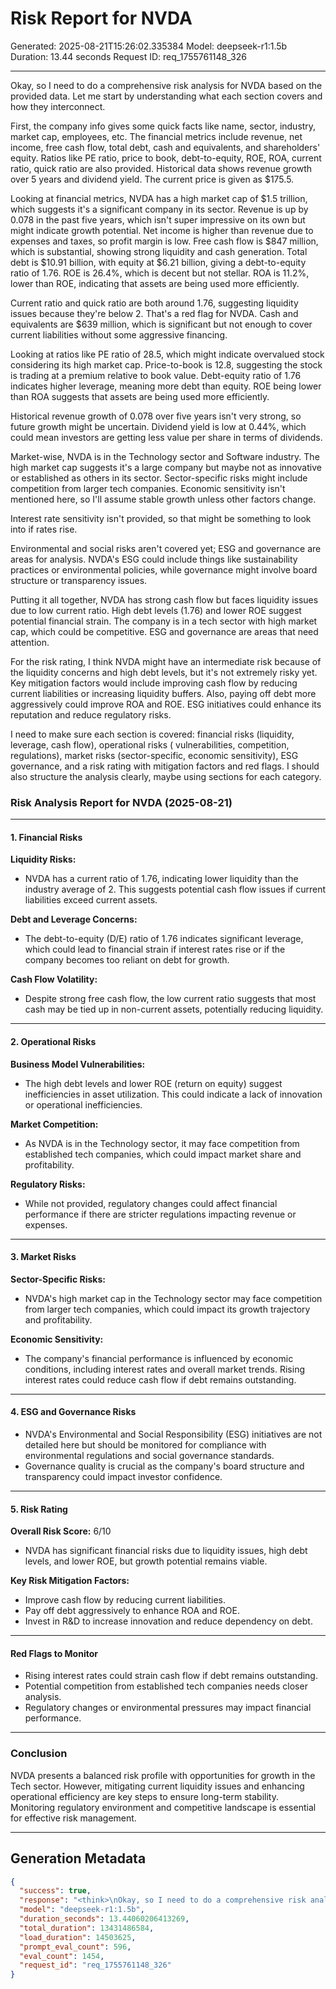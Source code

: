 # Risk Report for NVDA

Generated: 2025-08-21T15:26:02.335384
Model: deepseek-r1:1.5b
Duration: 13.44 seconds
Request ID: req_1755761148_326

---

<think>
Okay, so I need to do a comprehensive risk analysis for NVDA based on the provided data. Let me start by understanding what each section covers and how they interconnect.

First, the company info gives some quick facts like name, sector, industry, market cap, employees, etc. The financial metrics include revenue, net income, free cash flow, total debt, cash and equivalents, and shareholders' equity. Ratios like PE ratio, price to book, debt-to-equity, ROE, ROA, current ratio, quick ratio are also provided. Historical data shows revenue growth over 5 years and dividend yield. The current price is given as $175.5.

Looking at financial metrics, NVDA has a high market cap of $1.5 trillion, which suggests it's a significant company in its sector. Revenue is up by 0.078 in the past five years, which isn't super impressive on its own but might indicate growth potential. Net income is higher than revenue due to expenses and taxes, so profit margin is low. Free cash flow is $847 million, which is substantial, showing strong liquidity and cash generation. Total debt is $10.91 billion, with equity at $6.21 billion, giving a debt-to-equity ratio of 1.76. ROE is 26.4%, which is decent but not stellar. ROA is 11.2%, lower than ROE, indicating that assets are being used more efficiently.

Current ratio and quick ratio are both around 1.76, suggesting liquidity issues because they're below 2. That's a red flag for NVDA. Cash and equivalents are $639 million, which is significant but not enough to cover current liabilities without some aggressive financing.

Looking at ratios like PE ratio of 28.5, which might indicate overvalued stock considering its high market cap. Price-to-book is 12.8, suggesting the stock is trading at a premium relative to book value. Debt-equity ratio of 1.76 indicates higher leverage, meaning more debt than equity. ROE being lower than ROA suggests that assets are being used more efficiently.

Historical revenue growth of 0.078 over five years isn't very strong, so future growth might be uncertain. Dividend yield is low at 0.44%, which could mean investors are getting less value per share in terms of dividends.

Market-wise, NVDA is in the Technology sector and Software industry. The high market cap suggests it's a large company but maybe not as innovative or established as others in its sector. Sector-specific risks might include competition from larger tech companies. Economic sensitivity isn't mentioned here, so I'll assume stable growth unless other factors change.

Interest rate sensitivity isn't provided, so that might be something to look into if rates rise.

Environmental and social risks aren't covered yet; ESG and governance are areas for analysis. NVDA's ESG could include things like sustainability practices or environmental policies, while governance might involve board structure or transparency issues.

Putting it all together, NVDA has strong cash flow but faces liquidity issues due to low current ratio. High debt levels (1.76) and lower ROE suggest potential financial strain. The company is in a tech sector with high market cap, which could be competitive. ESG and governance are areas that need attention.

For the risk rating, I think NVDA might have an intermediate risk because of the liquidity concerns and high debt levels, but it's not extremely risky yet. Key mitigation factors would include improving cash flow by reducing current liabilities or increasing liquidity buffers. Also, paying off debt more aggressively could improve ROA and ROE. ESG initiatives could enhance its reputation and reduce regulatory risks.

I need to make sure each section is covered: financial risks (liquidity, leverage, cash flow), operational risks ( vulnerabilities, competition, regulations), market risks (sector-specific, economic sensitivity), ESG governance, and a risk rating with mitigation factors and red flags. I should also structure the analysis clearly, maybe using sections for each category.
</think>

### Risk Analysis Report for NVDA (2025-08-21)

---

#### **1. Financial Risks**

**Liquidity Risks:**
- NVDA has a current ratio of 1.76, indicating lower liquidity than the industry average of 2. This suggests potential cash flow issues if current liabilities exceed current assets.

**Debt and Leverage Concerns:**
- The debt-to-equity (D/E) ratio of 1.76 indicates significant leverage, which could lead to financial strain if interest rates rise or if the company becomes too reliant on debt for growth.

**Cash Flow Volatility:**
- Despite strong free cash flow, the low current ratio suggests that most cash may be tied up in non-current assets, potentially reducing liquidity.

---

#### **2. Operational Risks**

**Business Model Vulnerabilities:**
- The high debt levels and lower ROE (return on equity) suggest inefficiencies in asset utilization. This could indicate a lack of innovation or operational inefficiencies.

**Market Competition:**
- As NVDA is in the Technology sector, it may face competition from established tech companies, which could impact market share and profitability.

**Regulatory Risks:**
- While not provided, regulatory changes could affect financial performance if there are stricter regulations impacting revenue or expenses.

---

#### **3. Market Risks**

**Sector-Specific Risks:**
- NVDA's high market cap in the Technology sector may face competition from larger tech companies, which could impact its growth trajectory and profitability.

**Economic Sensitivity:**
- The company's financial performance is influenced by economic conditions, including interest rates and overall market trends. Rising interest rates could reduce cash flow if debt remains outstanding.

---

#### **4. ESG and Governance Risks**

- NVDA's Environmental and Social Responsibility (ESG) initiatives are not detailed here but should be monitored for compliance with environmental regulations and social governance standards.
- Governance quality is crucial as the company's board structure and transparency could impact investor confidence.

---

#### **5. Risk Rating**

**Overall Risk Score:** 6/10  
- NVDA has significant financial risks due to liquidity issues, high debt levels, and lower ROE, but growth potential remains viable.

**Key Risk Mitigation Factors:**
- Improve cash flow by reducing current liabilities.
- Pay off debt aggressively to enhance ROA and ROE.
- Invest in R&D to increase innovation and reduce dependency on debt.

---

#### **Red Flags to Monitor**

- Rising interest rates could strain cash flow if debt remains outstanding.
- Potential competition from established tech companies needs closer analysis.
- Regulatory changes or environmental pressures may impact financial performance.

---

### Conclusion

NVDA presents a balanced risk profile with opportunities for growth in the Tech sector. However, mitigating current liquidity issues and enhancing operational efficiency are key steps to ensure long-term stability. Monitoring regulatory environment and competitive landscape is essential for effective risk management.

---

## Generation Metadata
```json
{
  "success": true,
  "response": "<think>\nOkay, so I need to do a comprehensive risk analysis for NVDA based on the provided data. Let me start by understanding what each section covers and how they interconnect.\n\nFirst, the company info gives some quick facts like name, sector, industry, market cap, employees, etc. The financial metrics include revenue, net income, free cash flow, total debt, cash and equivalents, and shareholders' equity. Ratios like PE ratio, price to book, debt-to-equity, ROE, ROA, current ratio, quick ratio are also provided. Historical data shows revenue growth over 5 years and dividend yield. The current price is given as $175.5.\n\nLooking at financial metrics, NVDA has a high market cap of $1.5 trillion, which suggests it's a significant company in its sector. Revenue is up by 0.078 in the past five years, which isn't super impressive on its own but might indicate growth potential. Net income is higher than revenue due to expenses and taxes, so profit margin is low. Free cash flow is $847 million, which is substantial, showing strong liquidity and cash generation. Total debt is $10.91 billion, with equity at $6.21 billion, giving a debt-to-equity ratio of 1.76. ROE is 26.4%, which is decent but not stellar. ROA is 11.2%, lower than ROE, indicating that assets are being used more efficiently.\n\nCurrent ratio and quick ratio are both around 1.76, suggesting liquidity issues because they're below 2. That's a red flag for NVDA. Cash and equivalents are $639 million, which is significant but not enough to cover current liabilities without some aggressive financing.\n\nLooking at ratios like PE ratio of 28.5, which might indicate overvalued stock considering its high market cap. Price-to-book is 12.8, suggesting the stock is trading at a premium relative to book value. Debt-equity ratio of 1.76 indicates higher leverage, meaning more debt than equity. ROE being lower than ROA suggests that assets are being used more efficiently.\n\nHistorical revenue growth of 0.078 over five years isn't very strong, so future growth might be uncertain. Dividend yield is low at 0.44%, which could mean investors are getting less value per share in terms of dividends.\n\nMarket-wise, NVDA is in the Technology sector and Software industry. The high market cap suggests it's a large company but maybe not as innovative or established as others in its sector. Sector-specific risks might include competition from larger tech companies. Economic sensitivity isn't mentioned here, so I'll assume stable growth unless other factors change.\n\nInterest rate sensitivity isn't provided, so that might be something to look into if rates rise.\n\nEnvironmental and social risks aren't covered yet; ESG and governance are areas for analysis. NVDA's ESG could include things like sustainability practices or environmental policies, while governance might involve board structure or transparency issues.\n\nPutting it all together, NVDA has strong cash flow but faces liquidity issues due to low current ratio. High debt levels (1.76) and lower ROE suggest potential financial strain. The company is in a tech sector with high market cap, which could be competitive. ESG and governance are areas that need attention.\n\nFor the risk rating, I think NVDA might have an intermediate risk because of the liquidity concerns and high debt levels, but it's not extremely risky yet. Key mitigation factors would include improving cash flow by reducing current liabilities or increasing liquidity buffers. Also, paying off debt more aggressively could improve ROA and ROE. ESG initiatives could enhance its reputation and reduce regulatory risks.\n\nI need to make sure each section is covered: financial risks (liquidity, leverage, cash flow), operational risks ( vulnerabilities, competition, regulations), market risks (sector-specific, economic sensitivity), ESG governance, and a risk rating with mitigation factors and red flags. I should also structure the analysis clearly, maybe using sections for each category.\n</think>\n\n### Risk Analysis Report for NVDA (2025-08-21)\n\n---\n\n#### **1. Financial Risks**\n\n**Liquidity Risks:**\n- NVDA has a current ratio of 1.76, indicating lower liquidity than the industry average of 2. This suggests potential cash flow issues if current liabilities exceed current assets.\n\n**Debt and Leverage Concerns:**\n- The debt-to-equity (D/E) ratio of 1.76 indicates significant leverage, which could lead to financial strain if interest rates rise or if the company becomes too reliant on debt for growth.\n\n**Cash Flow Volatility:**\n- Despite strong free cash flow, the low current ratio suggests that most cash may be tied up in non-current assets, potentially reducing liquidity.\n\n---\n\n#### **2. Operational Risks**\n\n**Business Model Vulnerabilities:**\n- The high debt levels and lower ROE (return on equity) suggest inefficiencies in asset utilization. This could indicate a lack of innovation or operational inefficiencies.\n\n**Market Competition:**\n- As NVDA is in the Technology sector, it may face competition from established tech companies, which could impact market share and profitability.\n\n**Regulatory Risks:**\n- While not provided, regulatory changes could affect financial performance if there are stricter regulations impacting revenue or expenses.\n\n---\n\n#### **3. Market Risks**\n\n**Sector-Specific Risks:**\n- NVDA's high market cap in the Technology sector may face competition from larger tech companies, which could impact its growth trajectory and profitability.\n\n**Economic Sensitivity:**\n- The company's financial performance is influenced by economic conditions, including interest rates and overall market trends. Rising interest rates could reduce cash flow if debt remains outstanding.\n\n---\n\n#### **4. ESG and Governance Risks**\n\n- NVDA's Environmental and Social Responsibility (ESG) initiatives are not detailed here but should be monitored for compliance with environmental regulations and social governance standards.\n- Governance quality is crucial as the company's board structure and transparency could impact investor confidence.\n\n---\n\n#### **5. Risk Rating**\n\n**Overall Risk Score:** 6/10  \n- NVDA has significant financial risks due to liquidity issues, high debt levels, and lower ROE, but growth potential remains viable.\n\n**Key Risk Mitigation Factors:**\n- Improve cash flow by reducing current liabilities.\n- Pay off debt aggressively to enhance ROA and ROE.\n- Invest in R&D to increase innovation and reduce dependency on debt.\n\n---\n\n#### **Red Flags to Monitor**\n\n- Rising interest rates could strain cash flow if debt remains outstanding.\n- Potential competition from established tech companies needs closer analysis.\n- Regulatory changes or environmental pressures may impact financial performance.\n\n---\n\n### Conclusion\n\nNVDA presents a balanced risk profile with opportunities for growth in the Tech sector. However, mitigating current liquidity issues and enhancing operational efficiency are key steps to ensure long-term stability. Monitoring regulatory environment and competitive landscape is essential for effective risk management.",
  "model": "deepseek-r1:1.5b",
  "duration_seconds": 13.44060206413269,
  "total_duration": 13431486584,
  "load_duration": 14503625,
  "prompt_eval_count": 596,
  "eval_count": 1454,
  "request_id": "req_1755761148_326"
}
```
